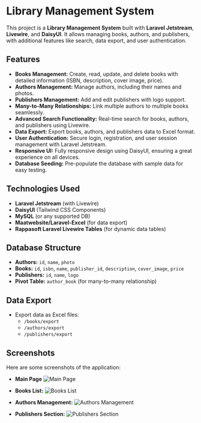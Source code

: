 # Library Management System

This project is a **Library Management System** built with **Laravel Jetstream**, **Livewire**, and **DaisyUI**. It allows managing books, authors, and publishers, with additional features like search, data export, and user authentication.

## Features

- **Books Management:** Create, read, update, and delete books with detailed information (ISBN, description, cover image, price).
- **Authors Management:** Manage authors, including their names and photos.
- **Publishers Management:** Add and edit publishers with logo support.
- **Many-to-Many Relationships:** Link multiple authors to multiple books seamlessly.
- **Advanced Search Functionality:** Real-time search for books, authors, and publishers using Livewire.
- **Data Export:** Export books, authors, and publishers data to Excel format.
- **User Authentication:** Secure login, registration, and user session management with Laravel Jetstream.
- **Responsive UI:** Fully responsive design using DaisyUI, ensuring a great experience on all devices.
- **Database Seeding:** Pre-populate the database with sample data for easy testing.

## Technologies Used

- **Laravel Jetstream** (with Livewire)
- **DaisyUI** (Tailwind CSS Components)
- **MySQL** (or any supported DB)
- **Maatwebsite/Laravel-Excel** (for data export)
- **Rappasoft Laravel Livewire Tables** (for dynamic data tables)

##  Database Structure

- **Authors:** `id`, `name`, `photo`
- **Books:** `id`, `isbn`, `name`, `publisher_id`, `description`, `cover_image`, `price`
- **Publishers:** `id`, `name`, `logo`
- **Pivot Table:** `author_book` (for many-to-many relationship)

##  Data Export

- Export data as Excel files:
    - `/books/export`
    - `/authors/export`
    - `/publishers/export`

##  Screenshots

Here are some screenshots of the application:

- **Main Page**
  ![Main Page](https://aircinelmvc.blob.core.windows.net/resources/PrintsScreens%20Library/mainpage.jpg)

- **Books List:**
  ![Books List](https://aircinelmvc.blob.core.windows.net/resources/PrintsScreens%20Library/books.jpg)

- **Authors Management:**
  ![Authors Management](https://aircinelmvc.blob.core.windows.net/resources/PrintsScreens%20Library/authors.jpg)

- **Publishers Section:**
  ![Publishers Section](https://aircinelmvc.blob.core.windows.net/resources/PrintsScreens%20Library/publishers.jpg)
